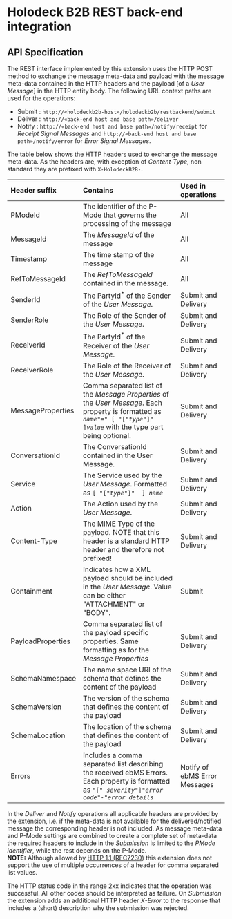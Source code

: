 # Holodeck B2B REST back-end integration

## API Specification
The REST interface implemented by this extension uses the HTTP POST method to exchange the message meta-data and payload with the message meta-data contained in the HTTP headers and the payload [of a *User Message*] in the HTTP entity body. The following URL context paths are used for the operations:
* Submit : `http://«holodeckb2b-host»/holodeckb2b/restbackend/submit`
* Deliver : `http://«back-end host and base path»/deliver`
* Notify : `http://«back-end host and base path»/notify/receipt` for _Receipt Signal Messages_ and `http://«back-end host
and base path»/notify/error` for _Error Signal Messages_.

The table below shows the HTTP headers used to exchange the message meta-data. As the headers are, with exception of
 _Content-Type_, non standard they are prefixed with `X-HolodeckB2B-`.

| Header suffix  | Contains       | Used in operations |
| :------------- | :------------- | :----------------- |
| PModeId | The identifier of the P-Mode that governs the processing of the message       | All           |
| MessageId | The _MessageId_ of the message | All |
| Timestamp | The time stamp of the message | All |
| RefToMessageId | The _RefToMessageId_ contained in the message. | All |
| SenderId | The PartyId<sup>*</sup> of the Sender of the _User Message_. | Submit and Delivery |
| SenderRole | The Role of the Sender of the _User Message_. | Submit and Delivery |
| ReceiverId | The PartyId<sup>*</sup> of the Receiver of the _User Message_. | Submit and Delivery |
| ReceiverRole | The Role of the Receiver of the _User Message_. | Submit and Delivery |
| MessageProperties | Comma separated list of the <i>Message Properties</i> of the _User Message_. Each property is formatted as _`name`_`"=" [ "["`_`type`_`"]" ]`_`value`_ with the type part being optional. | Submit and Delivery |
| ConversationId | The ConversationId contained in the User Message. | Submit and Delivery |
| Service | The Service used by the _User Message_. Formatted as `[ "["`_`type`_`"]"  ] `_`name`_ | Submit and Delivery |
| Action | The Action used by the _User Message_. | Submit and Delivery |
| Content-Type | The MIME Type of the payload. NOTE that this header is a standard HTTP header and therefore not prefixed! | Submit and Delivery |
| Containment | Indicates how a XML payload should be included in the _User Message_. Value can be either "ATTACHMENT" or "BODY". | Submit |
| PayloadProperties | Comma separated list of the payload specific properties. Same formatting as for the _Message Properties_ | Submit and Delivery |
| SchemaNamespace | The name space URI of the schema that defines the content of the payload | Submit and Delivery |
| SchemaVersion | The version of the schema that defines the content of the payload | Submit and Delivery |
| SchemaLocation | The location of the schema that defines the content of the payload | Submit and Delivery |
| Errors | Includes a comma separated list describing the received ebMS Errors. Each property is formatted as `"[" `_`severity`_` "]" `_`error code`_` "-" `_`error details`_ | Notify of ebMS Error Messages |   

In the _Deliver_ and _Notify_ operations all applicable headers are provided by the extension, i.e. if the meta-data is not
available for the delivered/notified message the corresponding header is not included.
As message meta-data and P-Mode settings are combined to create a complete set of meta-data the required headers to
include in the _Submission_ is limited to the <i>PMode identifier</i>, while the rest depends on the P-Mode.  
**NOTE:** Although allowed by [HTTP 1.1 (RFC7230)](https://tools.ietf.org/html/rfc7230#section-3.2.2) this extension does not
support the use of multiple occurrences of a header for comma separated list values.

The HTTP status code in the range 2xx indicates that the operation was successful. All other codes should be interpreted as
failure. On _Submission_ the extension adds an additional HTTP header _X-Error_ to the response that includes a (short)
description why the submission was rejected.
